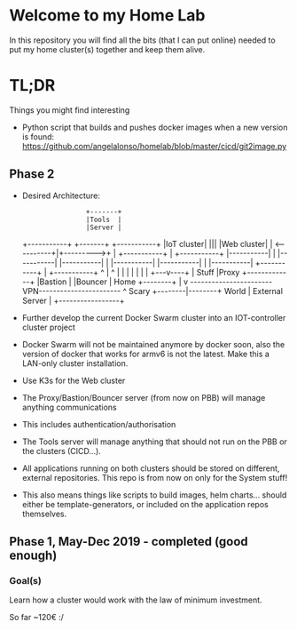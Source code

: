 # Welcome to my Home Lab
In this repository you will find all the bits (that I can put online) needed to put my home cluster(s) together and keep them alive.

# TL;DR
Things you might find interesting
- Python script that builds and pushes docker images when a new version is found: https://github.com/angelalonso/homelab/blob/master/cicd/git2image.py

## Phase 2
- Desired Architecture:

                      +-------+
                      |Tools  |
                      |Server |
  +-----------+       +-------+       +-----------+
  |IoT cluster|          |||          |Web cluster|
  |           <----------+|+--------->+           |
  +-----------+           |           +-----------+
  |-----------|           |           |-----------|
  |-----------|           |           |-----------|
  |-----------|           |           |-----------|
  +-----------+           |           +-----------+
       ^                  |                  ^
       |                  |                  |
       |                  |                  |
       |              +---v----+             |
     Stuff            |Proxy   +-------------+
                      |Bastion |
                      |Bouncer |
   Home               +--------+
                          |
                          v
 -----------------------VPN-----------------------
                          ^
   Scary         +--------|--------+
   World         | External Server |
                 +-----------------+



- Further develop the current Docker Swarm cluster into an IOT-controller cluster project
 - Docker Swarm will not be maintained anymore by docker soon, also the version of docker that works for armv6 is not the latest. Make this a LAN-only cluster installation.
- Use K3s for the Web cluster
- The Proxy/Bastion/Bouncer server (from now on PBB) will manage anything communications
 - This includes authentication/authorisation
- The Tools server will manage anything that should not run on the PBB or the clusters (CICD...).
- All applications running on both clusters should be stored on different, external repositories. This repo is from now on only for the System stuff!
 - This also means things like scripts to build images, helm charts... should either be template-generators, or included on the application repos themselves.







## Phase 1, May-Dec 2019 - completed (good enough)
### Goal(s)
Learn how a cluster would work with the law of minimum investment.  
  
So far ~120€ :/

